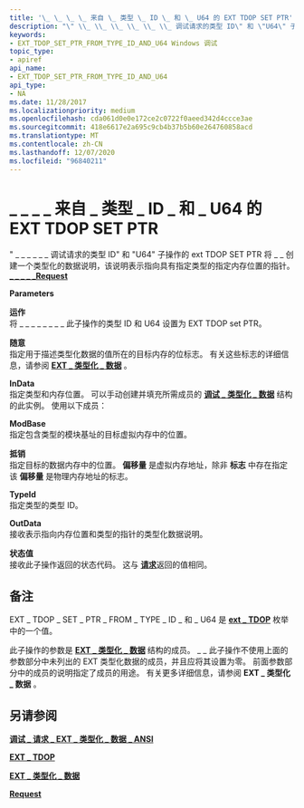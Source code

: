 ```yaml
---
title: '\_ \_ \_ \_ 来自 \_ 类型 \_ ID \_ 和 \_ U64 的 EXT TDOP SET PTR'
description: "\" \\_ \\_ \\_ \\_ \\_ \\_ 调试请求的类型 ID\" 和 \"U64\" 子操作的 ext TDOP SET PTR 将 \\_ \\_ \\_ \\_ \\_ \\_ \\_ 创建一个类型化的数据说明，该说明表示指向具有指定类型的指定内存位置的指针。"
keywords:
- EXT_TDOP_SET_PTR_FROM_TYPE_ID_AND_U64 Windows 调试
topic_type:
- apiref
api_name:
- EXT_TDOP_SET_PTR_FROM_TYPE_ID_AND_U64
api_type:
- NA
ms.date: 11/28/2017
ms.localizationpriority: medium
ms.openlocfilehash: cda061d0e0e172ce2c0722f0aeed342d4ccce3ae
ms.sourcegitcommit: 418e6617e2a695c9cb4b37b5b60e264760858acd
ms.translationtype: MT
ms.contentlocale: zh-CN
ms.lasthandoff: 12/07/2020
ms.locfileid: "96840211"
---
```

# <a name="ext_tdop_set_ptr_from_type_id_and_u64"></a>\_ \_ \_ \_ 来自 \_ 类型 \_ ID \_ 和 \_ U64 的 EXT TDOP SET PTR


" \_ \_ \_ \_ \_ \_ 调试请求的类型 ID" 和 "U64" 子操作的 ext TDOP SET PTR 将 \_ \_ 创建一个类型化的数据说明，该说明表示指向具有指定类型的指定内存位置的指针。 [**\_ \_ \_ \_ \_**](debug-request-ext-typed-data-ansi.md)[**Request**](request.md)

**Parameters**

<span id="Operation"></span><span id="operation"></span><span id="OPERATION"></span>**运作**  
将 \_ \_ \_ \_ \_ \_ \_ \_ 此子操作的类型 ID 和 U64 设置为 EXT TDOP set PTR。

<span id="Flags"></span><span id="flags"></span><span id="FLAGS"></span>**随意**  
指定用于描述类型化数据的值所在的目标内存的位标志。 有关这些标志的详细信息，请参阅 [**EXT \_ 类型化 \_ 数据**](/windows-hardware/drivers/ddi/wdbgexts/ns-wdbgexts-_ext_typed_data) 。

<span id="InData"></span><span id="indata"></span><span id="INDATA"></span>**InData**  
指定类型和内存位置。 可以手动创建并填充所需成员的 [**调试 \_ 类型化 \_ 数据**](/windows-hardware/drivers/ddi/wdbgexts/ns-wdbgexts-_debug_typed_data) 结构的此实例。 使用以下成员：

<span id="ModBase"></span><span id="modbase"></span><span id="MODBASE"></span>**ModBase**  
指定包含类型的模块基址的目标虚拟内存中的位置。

<span id="Offset"></span><span id="offset"></span><span id="OFFSET"></span>**抵销**  
指定目标的数据内存中的位置。 **偏移量** 是虚拟内存地址，除非 **标志** 中存在指定该 **偏移量** 是物理内存地址的标志。

<span id="TypeId"></span><span id="typeid"></span><span id="TYPEID"></span>**TypeId**  
指定类型的类型 ID。

<span id="OutData"></span><span id="outdata"></span><span id="OUTDATA"></span>**OutData**  
接收表示指向内存位置和类型的指针的类型化数据说明。

<span id="Status"></span><span id="status"></span><span id="STATUS"></span>**状态值**  
接收此子操作返回的状态代码。 这与 [**请求**](request.md)返回的值相同。

<a name="remarks"></a>备注
-------

EXT \_ TDOP \_ SET \_ PTR \_ FROM \_ TYPE \_ ID \_ 和 \_ U64 是 [**ext \_ TDOP**](/windows-hardware/drivers/ddi/wdbgexts/ne-wdbgexts-_ext_tdop) 枚举中的一个值。

此子操作的参数是 [**EXT \_ 类型化 \_ 数据**](/windows-hardware/drivers/ddi/wdbgexts/ns-wdbgexts-_ext_typed_data) 结构的成员。 \_ \_ 此子操作不使用上面的参数部分中未列出的 EXT 类型化数据的成员，并且应将其设置为零。 前面参数部分中的成员的说明指定了成员的用途。 有关更多详细信息，请参阅 **EXT \_ 类型化 \_ 数据** 。

## <a name="span-idsee_alsospansee-also"></a><span id="see_also"></span>另请参阅


[**调试 \_ 请求 \_ EXT \_ 类型化 \_ 数据 \_ ANSI**](debug-request-ext-typed-data-ansi.md)

[**EXT \_ TDOP**](/windows-hardware/drivers/ddi/wdbgexts/ne-wdbgexts-_ext_tdop)

[**EXT \_ 类型化 \_ 数据**](/windows-hardware/drivers/ddi/wdbgexts/ns-wdbgexts-_ext_typed_data)

[**Request**](request.md)

 

